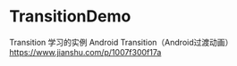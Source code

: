 # TransitionDemo
Transition 学习的实例
Android Transition（Android过渡动画）
https://www.jianshu.com/p/1007f300f17a
